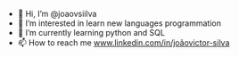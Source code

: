 - 👋 Hi, I’m @joaovsiilva
- 👀 I’m interested in learn new languages programmation
- 🌱 I’m currently learning python and SQL
- 📫 How to reach me www.linkedin.com/in/joãovictor-silva


<!---
joaovsiilva/joaovsiilva is a ✨ special ✨ repository because its `README.md` (this file) appears on your GitHub profile.
You can click the Preview link to take a look at your changes.
--->
